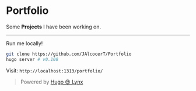 # Portfolio

Some **Projects** I have been working on.

---

Run me locally!

```sh
git clone https://github.com/JAlcocerT/Portfolio
hugo server # v0.108
```

Visit: `http://localhost:1313/portfolio/`

> Powered by [Hugo 😍 Lynx](https://github.com/jpanther/lynx) 